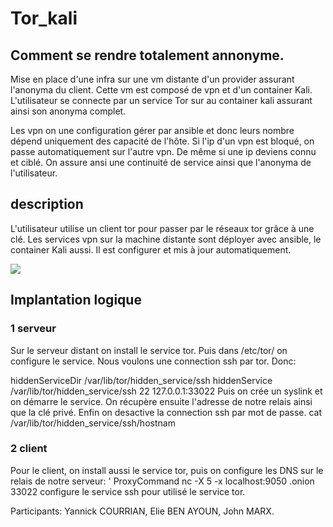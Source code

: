 # Tor_kali

## Comment se rendre totalement annonyme. 

Mise en place d'une infra sur une vm distante d'un provider assurant l'anonyma du client. Cette vm est composé de vpn et d'un container Kali. L'utilisateur se connecte par un service Tor sur au container kali assurant ainsi son anonyma complet. 

Les vpn on une configuration gérer par ansible et donc leurs nombre dépend uniquement des capacité de l'hôte. Si l'ip d'un vpn est bloqué, on passe automatiquement sur l'autre vpn. De même si une ip deviens connu et ciblé. 
On assure ansi une continuité de service ainsi que l'anonyma de l'utilisateur.

## description

L'utilisateur utilise un client tor pour passer par le réseaux tor grâce à une clé.
Les services vpn sur la machine distante sont déployer avec ansible, le container Kali aussi. Il est configurer et mis à jour automatiquement. 


![](https://imgur.com/NGtj52C)

## Implantation logique 
### 1 serveur

Sur le serveur distant on install le service tor. Puis dans /etc/tor/ on configure le service. Nous voulons une connection ssh par tor. Donc: 


hiddenServiceDir /var/lib/tor/hidden_service/ssh
hiddenService /var/lib/tor/hidden_service/ssh 22 127.0.0.1:33022 
Puis on crée un syslink et on démarre le service.
On récupère ensuite l'adresse de notre relais ainsi que la clé privé. Enfin on desactive la connection ssh par mot de passe.
cat /var/lib/tor/hidden_service/ssh/hostnam

### 2 client
Pour le client, on install aussi le service tor, puis on configure les DNS sur le relais de notre serveur:
'    ProxyCommand nc -X 5 -x localhost:9050 <serveurrelaisaddr>.onion 33022 configure le service ssh pour utilisé le service tor.
  
Participants: Yannick COURRIAN, Elie BEN AYOUN, John MARX. 
